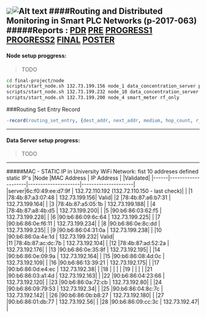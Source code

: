![](http://in.bgu.ac.il/Style%20Library/he-IL/Images/logotextfull.gif)![Alt text](http://in.bgu.ac.il/Style%20Library/Images/bgu/general/logo-simbol.gif)
####Routing and Distributed Monitoring in Smart PLC Networks (p-2017-063)               
#####Reports :    [PDR](https://drive.google.com/open?id=0BwYXH0n9ZthMblJyOXNEZzBxWjg)      [PRE]()       [PROGRESS1]()       [PROGRESS2]()       [FINAL]()       [POSTER]()
---
#### Node setup proggress:
>TODO
>
>
```bash
cd final-project/node
scripts/start_node.sh 132.73.199.156 node_1 data_concentration_server plc_only
scripts/start_node.sh 132.73.199.232 node_10 data_concentration_server dual
scripts/start_node.sh 132.73.199.200 node_4 smart_meter rf_only
```
###Routing Set Entry Record
```erlang
-record(routing_set_entry, {dest_addr, next_addr, medium, hop_count, r_seq_number, bidirectional, valid_time, valid}).
```

---
#### Data Server setup progress:
>TODO
>
>
---
#####MAC - STATIC IP in University WiFi Network: fist 10 addreses defined static IP's
|Node  |MAC Address         |     IP Address      |        |Validated|
|------|--------------------|---------------------|---------------------|
|server|6c:f0:49:ee:d7:9f   |   132.72.110.192	(132.72.110.150 - last check)|		|
|1     |78:4b:87:a3:07:48   |	132.73.199.156|     Valid|
|2     |78:4b:87:a6:b7:31   |	132.73.199.164|		|
|3     |78:4b:87:a5:05:1b   |	132.73.199.188|		|
|4     |78:4b:87:a8:4b:d5   |	132.73.199.200|		|
|5     |90:b6:86:03:62:f5   |	132.73.199.228|		|
|6     |90:b6:86:09:6c:64   |	132.73.199.225|		|
|7     |90:b6:86:0e:f6:11   |	132.73.199.234|		|
|8     |90:b6:86:0e:8c:dd   |	132.73.199.235|		|
|9     |90:b6:86:04:31:0a   |	132.73.199.238|		|
|10    |90:b6:86:0a:4e:1d   |	132.73.199.232|     Valid|		
|11    |78:4b:87:ac:dc:7b   |	132.73.192.104|		|
|12    |78:4b:87:ad:52:2a   |	132.73.192.176|		|
|13    |90:b6:86:0e:35:8f   |	132.73.192.195|		|
|14    |90:b6:86:0e:09:9a   |	132.73.192.164|		|
|15    |90:b6:86:08:4d:0c   |	132.73.192.109|		|
|16    |90:b6:86:13:39:21   |	132.73.192.175|		|
|17    |90:b6:86:0d:e4:ec   |	132.73.192.38|		|
|18    |                    |                  |          |
|19    |                    |                  |          |
|21    |90:b6:86:03:a1:4d   |	132.73.192.163|		|
|22    |90:b6:86:04:23:66   |	132.73.192.120|		|
|23    |90:b6:86:0a:72:cb   |	132.73.192.80|		|
|24    |90:b6:86:09:79:53   |	132.73.192.34|		|
|25    |90:b6:86:04:8c:7c   |	132.73.192.142|		|
|26    |90:b6:86:0b:b8:27   |	132.73.192.180|		|
|27    |90:b6:86:01:db:77   |	132.73.192.56|		|
|28    |90:b6:86:09:cc:3c   |	132.73.192.47|		|
